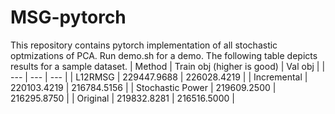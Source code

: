 # MSG-pytorch
  This repository contains pytorch implementation of all stochastic optmizations of PCA. Run demo.sh for a demo.
  The following table depicts results for a sample dataset. 
| Method | Train obj (higher is good) | Val obj |
| --- | --- | --- |
| L12RMSG | 229447.9688 | 226028.4219 |
| Incremental | 220103.4219 | 216784.5156 |
| Stochastic Power | 219609.2500 | 216295.8750 |
| Original | 219832.8281 | 216516.5000 |
